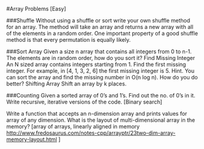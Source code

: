 #Array Problems [Easy]

###Shuffle
Without using a shuffle or sort write your own shuffle method for an array. The method will take an array and returns a new array with all of the elements in a random order. One important property of a good shuffle method is that every permutation is equally likely.

###Sort Array
Given a size n array that contains all integers from 0 to n-1. The elements are in random order, how do you sort it? 
Find Missing Integer
An N sized array contains integers starting from 1. Find the first missing integer. For example, in [4, 1, 3, 2, 6] the first missing integer is 5. 
Hint. You can sort the array and find the missing number in O(n log n). How do you do better? 
Shifting Array
Shift an array by k places. 

###Counting
Given a sorted array of 0’s and 1’s. Find out the no. of 0’s in it. Write recursive, iterative versions of the code. [Binary search]


Write a function that accepts an n-dimension array and prints values for array of any dimension. What is the layout of multi-dimensional array in the memory? [array of arrays, linearly aligned in memory http://www.fredosaurus.com/notes-cpp/arrayptr/23two-dim-array-memory-layout.html ]


